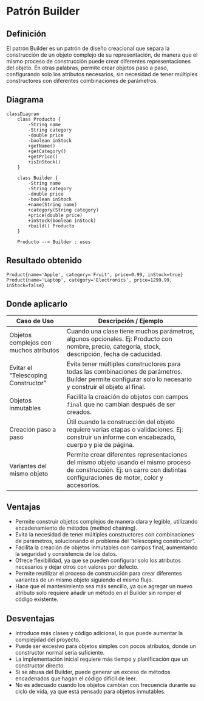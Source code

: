 # Patrón Builder

## Definición
El patrón Builder es un patrón de diseño creacional que separa la construcción de un objeto complejo de su representación, de manera que el mismo proceso de construcción puede crear diferentes representaciones del objeto.
En otras palabras, permite crear objetos paso a paso, configurando solo los atributos necesarios, sin necesidad de tener múltiples constructores con diferentes combinaciones de parámetros.

## Diagrama
```mermaid
classDiagram
    class Producto {
        -String name
        -String category
        -double price
        -boolean inStock
        +getName()
        +getCategory()
        +getPrice()
        +isInStock()
    }

    class Builder {
        -String name
        -String category
        -double price
        -boolean inStock
        +name(String name)
        +category(String category)
        +price(double price)
        +inStock(boolean inStock)
        +build() Producto
    }

    Producto --> Builder : uses

```
## Resultado obtenido
```
Product{name='Apple', category='Fruit', price=0.99, inStock=true}
Product{name='Laptop', category='Electronics', price=1299.99, inStock=false}
```
## Donde aplicarlo
| **Caso de Uso**                        | **Descripción / Ejemplo**                                                                                                                                                    |
| -------------------------------------- | ---------------------------------------------------------------------------------------------------------------------------------------------------------------------------- |
| Objetos complejos con muchos atributos | Cuando una clase tiene muchos parámetros, algunos opcionales. Ej: Producto con nombre, precio, categoría, stock, descripción, fecha de caducidad.                            |
| Evitar el “Telescoping Constructor”    | Evita tener múltiples constructores para todas las combinaciones de parámetros. Builder permite configurar solo lo necesario y construir el objeto al final.                 |
| Objetos inmutables                     | Facilita la creación de objetos con campos `final` que no cambian después de ser creados.                                                                                    |
| Creación paso a paso                   | Útil cuando la construcción del objeto requiere varias etapas o validaciones. Ej: construir un informe con encabezado, cuerpo y pie de página.                               |
| Variantes del mismo objeto             | Permite crear diferentes representaciones del mismo objeto usando el mismo proceso de construcción. Ej: un carro con distintas configuraciones de motor, color y accesorios. |

## Ventajas
- Permite construir objetos complejos de manera clara y legible, utilizando encadenamiento de métodos (method chaining).
- Evita la necesidad de tener múltiples constructores con combinaciones de parámetros, solucionando el problema del “telescoping constructor”.
- Facilita la creación de objetos inmutables con campos final, aumentando la seguridad y consistencia de los datos.
- Ofrece flexibilidad, ya que se pueden configurar solo los atributos necesarios y dejar otros con valores por defecto.
- Permite reutilizar el proceso de construcción para crear diferentes variantes de un mismo objeto siguiendo el mismo flujo.
- Hace que el mantenimiento sea más sencillo, ya que agregar un nuevo atributo solo requiere añadir un método en el Builder sin romper el código existente.

## Desventajas 
- Introduce más clases y código adicional, lo que puede aumentar la complejidad del proyecto.
- Puede ser excesivo para objetos simples con pocos atributos, donde un constructor normal sería suficiente.
- La implementación inicial requiere más tiempo y planificación que un constructor directo.
- Si se abusa del Builder, puede generar un exceso de métodos encadenados que hagan el código difícil de leer.
- No es adecuado cuando los objetos cambian con frecuencia durante su ciclo de vida, ya que está pensado para objetos inmutables.
